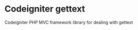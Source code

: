 Codeigniter gettext
===================

Codeigniter PHP MVC framework library for dealing with gettext
